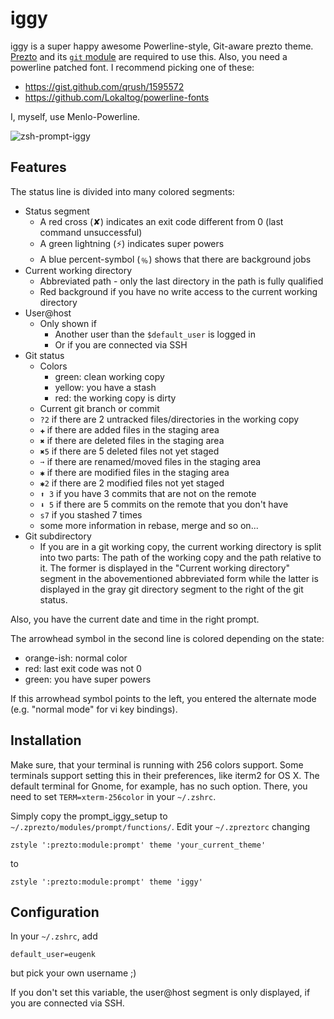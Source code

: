 # iggy
iggy is a super happy awesome Powerline-style, Git-aware prezto theme.
[Prezto](https://github.com/sorin-ionescu/prezto) and its [`git` module](https://github.com/sorin-ionescu/prezto/tree/master/modules/git) are required to use this.
Also, you need a powerline patched font. I recommend picking one of these:
* https://gist.github.com/qrush/1595572
* https://github.com/Lokaltog/powerline-fonts

I, myself, use Menlo-Powerline.

![zsh-prompt-iggy](https://cloud.githubusercontent.com/assets/339751/7430923/37b81b32-f019-11e4-9ea9-24716c619e1d.png)


## Features
The status line is divided into many colored segments:
* Status segment
  * A red cross (✘) indicates an exit code different from 0 (last command unsuccessful)
  * A green lightning (⚡) indicates super powers
  * A blue percent-symbol (﹪) shows that there are background jobs
* Current working directory
  * Abbreviated path - only the last directory in the path is fully qualified
  * Red background if you have no write access to the current working directory
* User@host
  * Only shown if
    * Another user than the `$default_user` is logged in
    * Or if you are connected via SSH
* Git status
  * Colors
    * green: clean working copy
    * yellow: you have a stash
    * red: the working copy is dirty
  * Current git branch or commit
  * `?2` if there are 2 untracked files/directories in the working copy
  * `✚` if there are added files in the staging area
  * `✖` if there are deleted files in the staging area
  * `✖5` if there are 5 deleted files not yet staged
  * `➙` if there are renamed/moved files in the staging area
  * `✱` if there are modified files in the staging area
  * `✱2` if there are 2 modified files not yet staged
  * `⬆ 3` if you have 3 commits that are not on the remote
  * `⬇ 5` if there are 5 commits on the remote that you don't have
  * `s7` if you stashed 7 times
  * some more information in rebase, merge and so on...
* Git subdirectory
  * If you are in a git working copy, the current working directory is split into two parts:
    The path of the working copy and the path relative to it.
    The former is displayed in the "Current working directory" segment in the abovementioned abbreviated form while the latter is displayed in the gray git directory segment to the right of the git status.

Also, you have the current date and time in the right prompt.

The arrowhead symbol in the second line is colored depending on the state:
* orange-ish: normal color
* red: last exit code was not 0
* green: you have super powers

If this arrowhead symbol points to the left, you entered the alternate mode (e.g. "normal mode" for vi key bindings).

## Installation
Make sure, that your terminal is running with 256 colors support. Some terminals support setting this in their preferences, like iterm2 for OS X. The default terminal for Gnome, for example, has no such option. There, you need to set `TERM=xterm-256color` in your `~/.zshrc`.

Simply copy the prompt_iggy_setup to `~/.zprezto/modules/prompt/functions/`.
Edit your `~/.zpreztorc` changing
```
zstyle ':prezto:module:prompt' theme 'your_current_theme'
```
to
```
zstyle ':prezto:module:prompt' theme 'iggy'
```

## Configuration
In your `~/.zshrc`, add
```
default_user=eugenk
```
but pick your own username ;)

If you don't set this variable, the user@host segment is only displayed, if you are connected via SSH.
